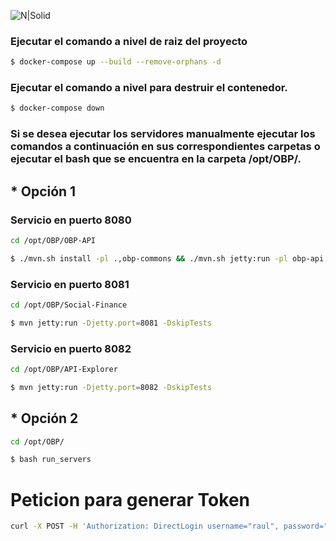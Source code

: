 

![N|Solid](https://static.openbankproject.com/images/OBP_full_web.png)

### Ejecutar el comando a nivel de raiz del proyecto

```sh
$ docker-compose up --build --remove-orphans -d
```

### Ejecutar el comando a nivel para destruir el contenedor.

```sh
$ docker-compose down
```
### Si se desea ejecutar los servidores manualmente ejecutar los comandos a continuación en sus correspondientes carpetas o ejecutar el bash que se encuentra en la carpeta /opt/OBP/.

## * Opción 1

### Servicio en puerto 8080

```sh
cd /opt/OBP/OBP-API

$ ./mvn.sh install -pl .,obp-commons && ./mvn.sh jetty:run -pl obp-api

```

### Servicio en puerto 8081

```sh
cd /opt/OBP/Social-Finance

$ mvn jetty:run -Djetty.port=8081 -DskipTests

```

### Servicio en puerto 8082

```sh
cd /opt/OBP/API-Explorer

$ mvn jetty:run -Djetty.port=8082 -DskipTests

```

## * Opción 2

```sh
cd /opt/OBP/

$ bash run_servers
```

# Peticion para generar Token

```sh
curl -X POST -H 'Authorization: DirectLogin username="raul", password="1q2w3e4r5t&Y", consumer_key="jnejg5giuqsdth1fsubkyczbcs5g0fcvp1oiha1s"' -H 'Content-Type: application/json' 'http://localhost:8080/my/logins/direct' HTTP/1.1
```
